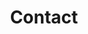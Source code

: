 ---
title: Contact
menu:
  main:
    weight: 5
  footer:
    weight: 5
seo:
  page_title:
  meta_description:
hero:
  heading: Contact Us
  body: Questions, comments and feedback, we look forward to hearing from you.
  image:
    image_url: /uploads/
    image_alt:
contact_list:
    - name: Jim Ostrom
      job_title: Partner
      is_partner: true
      phone: 920-759-4641
      email: jostrom@milksource.net
    - name: John Vosters
      job_title: Partner
      is_partner: true
      phone: 920-759-4642
      email: jvosters@milksource.net
    - name: Todd Willer
      job_title: Partner
      is_partner: true
      phone: 920-759-4643
      email: twiller@milksource.net
    - name: Deric DuQuaine
      job_title: Chief Financial Officer
      is_partner: false
      phone: 920-759-4653
      email: timolson@milksource.net
    - name: Tim Olson
      job_title: Director of Training & Development
      is_partner: false
      phone: 920-759-4645
      email: jquezada@milksource.net
    - name: Juan Quezada
      job_title: Director of Training & Development
      is_partner: false
      phone: 920-759-4645
      email: jquezada@milksource.net
    - name: Ryan Knorr
      job_title: Director of Human Resources
      is_partner: false
      phone: 920-759-4650
      email: rknorr@milksource.net
    - name: Ermith Ocampo
      job_title: Director of Livestock
      is_partner: false
      phone: 920-378-3638
      email: eocampo@milksource.net
    - name: Chema Ortiz
      job_title: Herd Management Specialist
      is_partner: false
      phone: 920-759-4040
      email: chema@milksource.net
    - name: Alex Coenen
      job_title: Director of Business Development
      is_partner: false
      phone: 920-759-4652
      email: alexcoenen@milksource.net
    - name: Avi Stern
      job_title: Director of Public Affairs
      is_partner: false
      phone: 920-759-4673
      email: astern@milksource.net
    - name: Matthew Wichman
      job_title: Director of Agronomy
      is_partner: false
      phone: 920-759-4668
      email: mwichman@milksource.net
    - name: Manuel Gracia
      job_title: Director of Safety
      is_partner: false
      phone: 920-759-4675
      email: mgracia@milksource.net
    - name: Eric Onan
      job_title: Director of Feed Procurement
      is_partner: false
      phone: 920-372-7042
      email: EricOnan@milksource.net
    - name: Cheri Ellenbecker
      job_title: Executive Assistant
      is_partner: false
      phone: 920-759-4674
      email: cheriellenbecker@milksource.net
    - name: Sarah Babcock
      job_title: Environmental Coordinator
      is_partner: false
      phone: 920-759-4647
      email: sbabcock@milksource.net
---